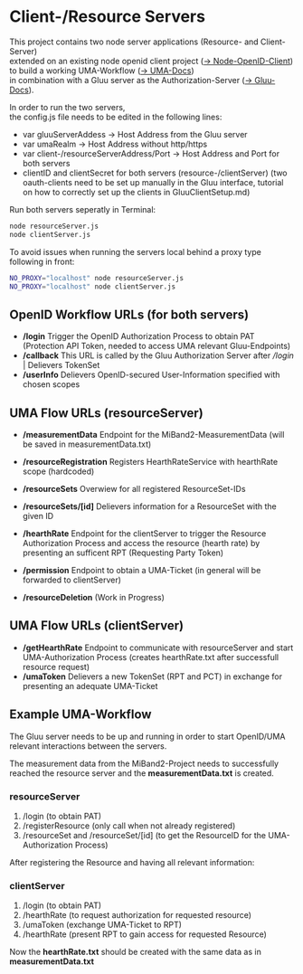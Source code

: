 Client-/Resource Servers
==============================
This project contains two node server applications (Resource- and Client-Server)  
extended on an existing node openid client project ([-> Node-OpenID-Client](https://github.com/panva/node-openid-client))  
to build a working UMA-Workflow
([-> UMA-Docs](https://docs.kantarainitiative.org/uma/rec-uma-core.html))  
in combination with a Gluu server as
the Authorization-Server ([-> Gluu-Docs](https://gluu.org/docs/ce/3.1.3/)).

In order to run the two servers,   
the config.js file needs to be edited in the following lines:
- var gluuServerAddess -> Host Address from the Gluu server
- var umaRealm -> Host Address without http/https
- var client-/resourceServerAddress/Port -> Host Address and Port for both servers
- clientID and clientSecret for both servers (resource-/clientServer)
(two oauth-clients need to be set up manually in the Gluu interface,
tutorial on how to correctly set up the clients in GluuClientSetup.md)

Run both servers seperatly in Terminal:
```sh
node resourceServer.js
node clientServer.js
```
To avoid issues when running the servers local behind a proxy type following in front:
```sh
NO_PROXY="localhost" node resourceServer.js
NO_PROXY="localhost" node clientServer.js
```

OpenID Workflow URLs (for both servers)
---

- **/login** Trigger the OpenID Authorization Process to obtain PAT (Protection API Token, needed to access UMA relevant Gluu-Endpoints)
- **/callback** This URL is called by the Gluu Authorization Server after */login* | Delievers TokenSet
- **/userInfo** Delievers OpenID-secured User-Information specified with chosen scopes

UMA Flow URLs (resourceServer)
---
- **/measurementData**  Endpoint for the MiBand2-MeasurementData (will be saved in measurementData.txt)
- **/resourceRegistration** Registers HearthRateService with hearthRate scope (hardcoded)
- **/resourceSets** Overwiew for all registered ResourceSet-IDs
- **/resourceSets/[id]** Delievers information for a ResourceSet with the given ID
- **/hearthRate** Endpoint for the clientServer to trigger the Resource Authorization Process and access the resource (hearth rate) by presenting an sufficent RPT (Requesting Party Token)
- **/permission** Endpoint to obtain a UMA-Ticket (in general will be forwarded to clientServer)

- **/resourceDeletion** (Work in Progress)

UMA Flow URLs (clientServer)
---

- **/getHearthRate** Endpoint to communicate with resourceServer and start UMA-Authorization Process (creates hearthRate.txt after successfull resource request)
- **/umaToken** Delievers a new TokenSet (RPT and PCT) in exchange for presenting an adequate UMA-Ticket

Example UMA-Workflow
---

The Gluu server needs to be up and running in order to start OpenID/UMA relevant interactions between the servers.

The measurement data from the MiBand2-Project needs to successfully reached the resource server and the **measurementData.txt** is created.

### resourceServer

1. /login (to obtain PAT)
2. /registerResource (only call when not already registered)
3. /resourceSet and /resourceSet/[id] (to get the ResourceID for the UMA-Authorization Process)  

After registering the Resource and having all relevant information:
### clientServer

1. /login (to obtain PAT)
2. /hearthRate (to request authorization for requested resource)
3. /umaToken (exchange UMA-Ticket to RPT)
4. /hearthRate (present RPT to gain access for requested Resource)

Now the **hearthRate.txt** should be created with the same data as in **measurementData.txt**
